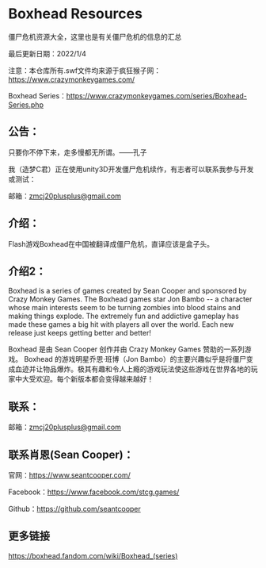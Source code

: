 # Boxhead Resources

僵尸危机资源大全，这里也是有关僵尸危机的信息的汇总

最后更新日期：2022/1/4

注意：本仓库所有.swf文件均来源于疯狂猴子网：https://www.crazymonkeygames.com/

Boxhead Series：https://www.crazymonkeygames.com/series/Boxhead-Series.php

## 公告：

只要你不停下来，走多慢都无所谓。——孔子

我（造梦C君）正在使用unity3D开发僵尸危机续作，有志者可以联系我参与开发或测试：

邮箱：zmcj20plusplus@gmail.com

## 介绍：

Flash游戏Boxhead在中国被翻译成僵尸危机，直译应该是盒子头。

## 介绍2：

Boxhead is a series of games created by Sean Cooper and sponsored by Crazy Monkey Games. The Boxhead games star Jon Bambo -- a character whose main interests seem to be turning zombies into blood stains and making things explode. The extremely fun and addictive gameplay has made these games a big hit with players all over the world. Each new release just keeps getting better and better!

Boxhead 是由 Sean Cooper 创作并由 Crazy Monkey Games 赞助的一系列游戏。 Boxhead 的游戏明星乔恩·班博（Jon Bambo）的主要兴趣似乎是将僵尸变成血迹并让物品爆炸。极其有趣和令人上瘾的游戏玩法使这些游戏在世界各地的玩家中大受欢迎。每个新版本都会变得越来越好！

## 联系：

邮箱：zmcj20plusplus@gmail.com

## 联系肖恩(Sean Cooper)：

官网：https://www.seantcooper.com/

Facebook：https://www.facebook.com/stcg.games/

Github：https://github.com/seantcooper

## 更多链接

https://boxhead.fandom.com/wiki/Boxhead_(series)
